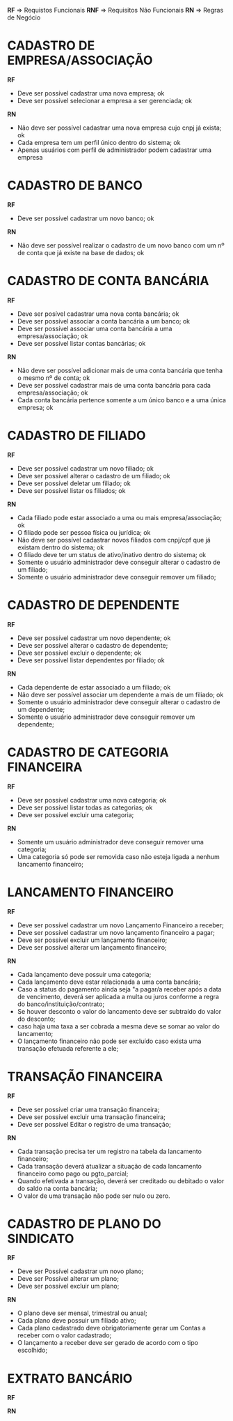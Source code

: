 **RF** =>  Requistos Funcionais
**RNF** => Requisitos Não Funcionais
**RN** => Regras de Negócio


# CADASTRO DE EMPRESA/ASSOCIAÇÃO
**RF**
- Deve ser possível cadastrar uma nova empresa; ok
- Deve ser possível selecionar a empresa a ser gerenciada; ok

**RN**
- Não deve ser possível cadastrar uma nova empresa cujo cnpj já exista; ok
- Cada empresa tem um perfil único dentro do sistema; ok
- Apenas usuários com perfil de administrador podem cadastrar uma empresa

# CADASTRO DE BANCO
**RF**
- Deve ser possível cadastrar um novo banco; ok

**RN**
- Não deve ser possível realizar o cadastro de um novo banco com um nº de conta que já existe na base de dados; ok

# CADASTRO DE CONTA BANCÁRIA
**RF**
- Deve ser posível cadastrar uma nova conta bancária;  ok
- Deve ser possível associar a conta bancária a um banco; ok
- Deve ser possível associar uma conta bancária a uma empresa/associação; ok
- Deve ser possível listar contas bancárias; ok

**RN**
- Não deve ser possível adicionar mais de uma conta bancária que tenha o mesmo nº de conta; ok
- Deve ser possível cadastrar mais de uma conta bancária para cada empresa/associação; ok
- Cada conta bancária pertence somente a um único banco e a uma única empresa; ok

# CADASTRO DE FILIADO
**RF**
- Deve ser possível cadastrar um novo filiado; ok
- Deve ser possível alterar o cadastro de um filiado; ok
- Deve ser possível deletar um filiado; ok
- Deve ser possível listar os filiados; ok

**RN**
- Cada filiado pode estar associado a uma ou mais empresa/associação; ok
- O filiado pode ser pessoa física ou jurídica; ok
- Não deve ser possível cadastrar novos filiados com cnpj/cpf que já existam dentro do sistema; ok
- O filiado deve ter um status de ativo/inativo dentro do sistema; ok
- Somente o usuário administrador deve conseguir alterar o cadastro de um filiado; 
- Somente o usuário administrador deve conseguir remover um filiado;

# CADASTRO DE DEPENDENTE
**RF**
- Deve ser possível cadastrar um novo dependente;  ok
- Deve ser possível alterar o cadastro de dependente;
- Deve ser possível excluir o dependente; ok
- Deve ser possível listar dependentes por filiado; ok

**RN**
- Cada dependente de estar associado a um filiado; ok
- Não deve ser possível associar um dependente a mais de um filiado; ok
- Somente o usuário administrador deve conseguir alterar o cadastro de um dependente; 
- Somente o usuário administrador deve conseguir remover um dependente; 

# CADASTRO DE CATEGORIA FINANCEIRA

**RF**
- Deve ser possível cadastrar uma nova categoria; ok
- Deve ser possível listar todas as categorias; ok
- Deve ser possível excluir uma categoria; 

**RN**
- Somente um usuário administrador deve conseguir remover uma categoria;
- Uma categoria só pode ser removida caso não esteja ligada a nenhum lancamento financeiro;

# LANCAMENTO FINANCEIRO

**RF**
- Deve ser possível cadastrar um novo Lançamento Financeiro a receber;
- Deve ser possível cadastrar um novo lançamento financeiro a pagar;
- Deve ser possível excluir um lançamento financeiro;
- Deve ser possível alterar um lançamento financeiro;

**RN**
- Cada lançamento deve possuir uma categoria;
- Cada lançamento deve estar relacionada a uma conta bancária;
- Caso a status do pagamento ainda seja "a pagar/a receber após a data de vencimento, deverá ser aplicada a multa ou juros conforme a regra do banco/instituição/contrato;
- Se houver desconto o valor do lancamento deve ser subtraído do valor do desconto;
- caso haja uma taxa a ser cobrada a mesma deve se somar ao valor do lancamento;
- O lançamento financeiro não pode ser excluído caso exista uma transação efetuada referente a ele;

# TRANSAÇÃO FINANCEIRA

**RF**
- Deve ser possível criar uma transação financeira;
- Deve ser possível excluir uma transação financeira;
- Deve ser possível Editar o registro de uma transação;

**RN**
- Cada transação precisa ter um registro na tabela da lancamento financeiro;
- Cada transação deverá atualizar a situação de cada lancamento financeiro como pago ou pgto_parcial;
- Quando efetivada a transação, deverá ser creditado ou debitado o valor do saldo na conta bancária;
- O valor de uma transação não pode ser nulo ou zero.


# CADASTRO DE PLANO DO SINDICATO

**RF**
- Deve ser Possível cadastrar um novo plano; 
- Deve ser Possível alterar um plano;
- Deve ser possível excluir um plano;

**RN**
- O plano deve ser mensal, trimestral ou anual; 
- Cada plano deve possuir um filiado ativo; 
- Cada plano cadastrado deve obrigatoriamente gerar um Contas a receber com o valor cadastrado;
- O lançamento a receber deve ser gerado de acordo com o tipo escolhido;

# EXTRATO BANCÁRIO

**RF**


**RN**


